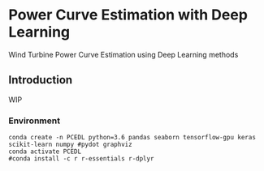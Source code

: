 # Power Curve Estimation with Deep Learning
Wind Turbine Power Curve Estimation using Deep Learning methods
## Introduction
WIP

### Environment
```
conda create -n PCEDL python=3.6 pandas seaborn tensorflow-gpu keras scikit-learn numpy #pydot graphviz 
conda activate PCEDL
#conda install -c r r-essentials r-dplyr
```
